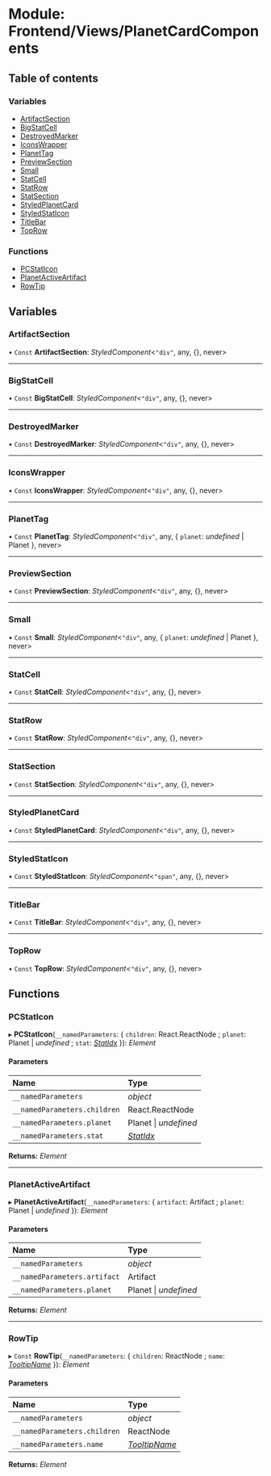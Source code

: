 # Module: Frontend/Views/PlanetCardComponents

## Table of contents

### Variables

- [ArtifactSection](frontend_views_planetcardcomponents.md#artifactsection)
- [BigStatCell](frontend_views_planetcardcomponents.md#bigstatcell)
- [DestroyedMarker](frontend_views_planetcardcomponents.md#destroyedmarker)
- [IconsWrapper](frontend_views_planetcardcomponents.md#iconswrapper)
- [PlanetTag](frontend_views_planetcardcomponents.md#planettag)
- [PreviewSection](frontend_views_planetcardcomponents.md#previewsection)
- [Small](frontend_views_planetcardcomponents.md#small)
- [StatCell](frontend_views_planetcardcomponents.md#statcell)
- [StatRow](frontend_views_planetcardcomponents.md#statrow)
- [StatSection](frontend_views_planetcardcomponents.md#statsection)
- [StyledPlanetCard](frontend_views_planetcardcomponents.md#styledplanetcard)
- [StyledStatIcon](frontend_views_planetcardcomponents.md#styledstaticon)
- [TitleBar](frontend_views_planetcardcomponents.md#titlebar)
- [TopRow](frontend_views_planetcardcomponents.md#toprow)

### Functions

- [PCStatIcon](frontend_views_planetcardcomponents.md#pcstaticon)
- [PlanetActiveArtifact](frontend_views_planetcardcomponents.md#planetactiveartifact)
- [RowTip](frontend_views_planetcardcomponents.md#rowtip)

## Variables

### ArtifactSection

• `Const` **ArtifactSection**: _StyledComponent_<`"div"`, any, {}, never\>

---

### BigStatCell

• `Const` **BigStatCell**: _StyledComponent_<`"div"`, any, {}, never\>

---

### DestroyedMarker

• `Const` **DestroyedMarker**: _StyledComponent_<`"div"`, any, {}, never\>

---

### IconsWrapper

• `Const` **IconsWrapper**: _StyledComponent_<`"div"`, any, {}, never\>

---

### PlanetTag

• `Const` **PlanetTag**: _StyledComponent_<`"div"`, any, { `planet`: _undefined_ \| Planet }, never\>

---

### PreviewSection

• `Const` **PreviewSection**: _StyledComponent_<`"div"`, any, {}, never\>

---

### Small

• `Const` **Small**: _StyledComponent_<`"div"`, any, { `planet`: _undefined_ \| Planet }, never\>

---

### StatCell

• `Const` **StatCell**: _StyledComponent_<`"div"`, any, {}, never\>

---

### StatRow

• `Const` **StatRow**: _StyledComponent_<`"div"`, any, {}, never\>

---

### StatSection

• `Const` **StatSection**: _StyledComponent_<`"div"`, any, {}, never\>

---

### StyledPlanetCard

• `Const` **StyledPlanetCard**: _StyledComponent_<`"div"`, any, {}, never\>

---

### StyledStatIcon

• `Const` **StyledStatIcon**: _StyledComponent_<`"span"`, any, {}, never\>

---

### TitleBar

• `Const` **TitleBar**: _StyledComponent_<`"div"`, any, {}, never\>

---

### TopRow

• `Const` **TopRow**: _StyledComponent_<`"div"`, any, {}, never\>

## Functions

### PCStatIcon

▸ **PCStatIcon**(`__namedParameters`: { `children`: React.ReactNode ; `planet`: Planet \| _undefined_ ; `stat`: [_StatIdx_](../enums/_types_global_globaltypes.statidx.md) }): _Element_

#### Parameters

| Name                         | Type                                                       |
| :--------------------------- | :--------------------------------------------------------- |
| `__namedParameters`          | _object_                                                   |
| `__namedParameters.children` | React.ReactNode                                            |
| `__namedParameters.planet`   | Planet \| _undefined_                                      |
| `__namedParameters.stat`     | [_StatIdx_](../enums/_types_global_globaltypes.statidx.md) |

**Returns:** _Element_

---

### PlanetActiveArtifact

▸ **PlanetActiveArtifact**(`__namedParameters`: { `artifact`: Artifact ; `planet`: Planet \| _undefined_ }): _Element_

#### Parameters

| Name                         | Type                  |
| :--------------------------- | :-------------------- |
| `__namedParameters`          | _object_              |
| `__namedParameters.artifact` | Artifact              |
| `__namedParameters.planet`   | Planet \| _undefined_ |

**Returns:** _Element_

---

### RowTip

▸ `Const` **RowTip**(`__namedParameters`: { `children`: ReactNode ; `name`: [_TooltipName_](../enums/frontend_game_windowmanager.tooltipname.md) }): _Element_

#### Parameters

| Name                         | Type                                                                 |
| :--------------------------- | :------------------------------------------------------------------- |
| `__namedParameters`          | _object_                                                             |
| `__namedParameters.children` | ReactNode                                                            |
| `__namedParameters.name`     | [_TooltipName_](../enums/frontend_game_windowmanager.tooltipname.md) |

**Returns:** _Element_
